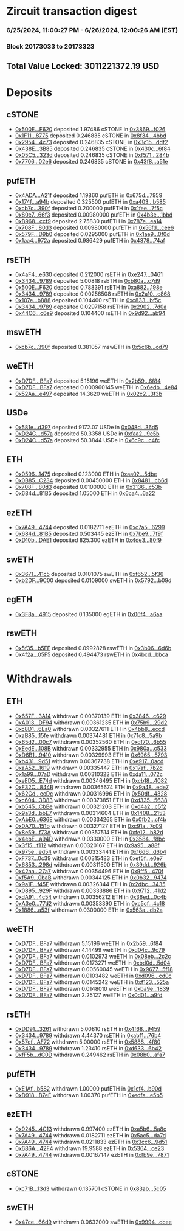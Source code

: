 # Zircuit transaction digest
### 6/25/2024, 11:00:27 PM - 6/26/2024, 12:00:26 AM (EST)
### Block 20173033 to 20173323

## Total Value Locked: 3011221372.19 USD

# Deposits
## cSTONE
- [0x500E...F620](https://etherscan.io/address/0x500E5eB0CF12736f237604bb90eE996A24DeF620) deposited 1.97486 cSTONE in [0x3869...f026](https://etherscan.io/tx/0x500E5eB0CF12736f237604bb90eE996A24DeF620)
- [0x1F11...8775](https://etherscan.io/address/0x1F112bfe87Ad2C5CCfECbdF0c37cC05bD85D8775) deposited 0.246835 cSTONE in [0x8f34...4bbd](https://etherscan.io/tx/0x1F112bfe87Ad2C5CCfECbdF0c37cC05bD85D8775)
- [0x2954...4c73](https://etherscan.io/address/0x29545b2734Daf1e5cf3fEb49Ac18D52d2dDf4c73) deposited 0.246835 cSTONE in [0x3c15...ddf2](https://etherscan.io/tx/0x29545b2734Daf1e5cf3fEb49Ac18D52d2dDf4c73)
- [0x438E...3B85](https://etherscan.io/address/0x438EcFbA7ce96978a602CD79BD9D8c6d0ec53B85) deposited 0.246835 cSTONE in [0x430c...6f84](https://etherscan.io/tx/0x438EcFbA7ce96978a602CD79BD9D8c6d0ec53B85)
- [0x05C5...323d](https://etherscan.io/address/0x05C50CA3F85e0862E924D55344b78e3FE2F2323d) deposited 0.246835 cSTONE in [0xf571...284b](https://etherscan.io/tx/0x05C50CA3F85e0862E924D55344b78e3FE2F2323d)
- [0x7706...02e6](https://etherscan.io/address/0x770631FE0B6415889DCD04EA834538EE2B1d02e6) deposited 0.246835 cSTONE in [0x43f8...a51e](https://etherscan.io/tx/0x770631FE0B6415889DCD04EA834538EE2B1d02e6)
## pufETH
- [0x4ADA...A21f](https://etherscan.io/address/0x4ADA2F478298bC69E46c5845b651E00e2ab3A21f) deposited 1.19860 pufETH in [0x675d...7959](https://etherscan.io/tx/0x4ADA2F478298bC69E46c5845b651E00e2ab3A21f)
- [0x174f...a94b](https://etherscan.io/address/0x174f9Ec06Ddd1Ecd510320539d2dC2c48685a94b) deposited 0.325500 pufETH in [0xa403...b585](https://etherscan.io/tx/0x174f9Ec06Ddd1Ecd510320539d2dC2c48685a94b)
- [0xcb7c...390f](https://etherscan.io/address/0xcb7c8eC288aFfCf79F02dCb02BbDd3a27A3f390f) deposited 0.200000 pufETH in [0x1fee...7f5c](https://etherscan.io/tx/0xcb7c8eC288aFfCf79F02dCb02BbDd3a27A3f390f)
- [0x80e7...66f3](https://etherscan.io/address/0x80e7580039081Fe1f74547FC14a8640691F866f3) deposited 0.00980000 pufETH in [0x4b3e...1bbd](https://etherscan.io/tx/0x80e7580039081Fe1f74547FC14a8640691F866f3)
- [0xB968...ccf9](https://etherscan.io/address/0xB968DCaD041665faFA8289177330300C01c0ccf9) deposited 2.75830 pufETH in [0x787e...ea14](https://etherscan.io/tx/0xB968DCaD041665faFA8289177330300C01c0ccf9)
- [0x708F...80d3](https://etherscan.io/address/0x708FC41a400ef44bc617d1343B376840981680d3) deposited 0.00980000 pufETH in [0x56fd...cee6](https://etherscan.io/tx/0x708FC41a400ef44bc617d1343B376840981680d3)
- [0x579F...D9b0](https://etherscan.io/address/0x579F9dB6942ADAc68ad979cEA2E1d543E35ED9b0) deposited 0.0295000 pufETH in [0x1ae9...0f0d](https://etherscan.io/tx/0x579F9dB6942ADAc68ad979cEA2E1d543E35ED9b0)
- [0x1aa4...972a](https://etherscan.io/address/0x1aa4a66Ef0cfA99cA9D39FdAD2B05489744C972a) deposited 0.986429 pufETH in [0x4378...74af](https://etherscan.io/tx/0x1aa4a66Ef0cfA99cA9D39FdAD2B05489744C972a)
## rsETH
- [0x4aF4...e630](https://etherscan.io/address/0x4aF4a3560E6c2CE83A55A44aB85d40223d4Fe630) deposited 0.212000 rsETH in [0xe247...0461](https://etherscan.io/tx/0x4aF4a3560E6c2CE83A55A44aB85d40223d4Fe630)
- [0x3434...9789](https://etherscan.io/address/0x34349c5569e7B846c3558961552D2202760A9789) deposited 5.00818 rsETH in [0xb80a...c7d9](https://etherscan.io/tx/0x34349c5569e7B846c3558961552D2202760A9789)
- [0x500E...F620](https://etherscan.io/address/0x500E5eB0CF12736f237604bb90eE996A24DeF620) deposited 0.788391 rsETH in [0xa882...198e](https://etherscan.io/tx/0x500E5eB0CF12736f237604bb90eE996A24DeF620)
- [0x3434...9789](https://etherscan.io/address/0x34349c5569e7B846c3558961552D2202760A9789) deposited 0.00256508 rsETH in [0x2a10...c868](https://etherscan.io/tx/0x34349c5569e7B846c3558961552D2202760A9789)
- [0x107e...b888](https://etherscan.io/address/0x107ed0cd51E75c74857431C0Ec31e511c629b888) deposited 0.104400 rsETH in [0xc833...bf5c](https://etherscan.io/tx/0x107ed0cd51E75c74857431C0Ec31e511c629b888)
- [0x3434...9789](https://etherscan.io/address/0x34349c5569e7B846c3558961552D2202760A9789) deposited 0.0297158 rsETH in [0x2902...7d0a](https://etherscan.io/tx/0x34349c5569e7B846c3558961552D2202760A9789)
- [0x44C6...c6e9](https://etherscan.io/address/0x44C6aD5588514a147cC55e836D706aAddf6dc6e9) deposited 0.104400 rsETH in [0x9d92...ab94](https://etherscan.io/tx/0x44C6aD5588514a147cC55e836D706aAddf6dc6e9)
## mswETH
- [0xcb7c...390f](https://etherscan.io/address/0xcb7c8eC288aFfCf79F02dCb02BbDd3a27A3f390f) deposited 0.381057 mswETH in [0x5c6b...cd79](https://etherscan.io/tx/0xcb7c8eC288aFfCf79F02dCb02BbDd3a27A3f390f)
## weETH
- [0xD7DF...BFa7](https://etherscan.io/address/0xD7DF7E085214743530afF339aFC420c7c720BFa7) deposited 5.15196 weETH in [0x2b59...6f84](https://etherscan.io/tx/0xD7DF7E085214743530afF339aFC420c7c720BFa7)
- [0xD7DF...BFa7](https://etherscan.io/address/0xD7DF7E085214743530afF339aFC420c7c720BFa7) deposited 0.000960145 weETH in [0x6edb...4e84](https://etherscan.io/tx/0xD7DF7E085214743530afF339aFC420c7c720BFa7)
- [0x52Aa...e497](https://etherscan.io/address/0x52Aa899454998Be5b000Ad077a46Bbe360F4e497) deposited 14.3620 weETH in [0x02c2...3f3b](https://etherscan.io/tx/0x52Aa899454998Be5b000Ad077a46Bbe360F4e497)
## USDe
- [0x581e...d397](https://etherscan.io/address/0x581e52c4a9d837b9DDCE5a2dcCcD2E6CD938d397) deposited 9172.07 USDe in [0x048d...36d5](https://etherscan.io/tx/0x581e52c4a9d837b9DDCE5a2dcCcD2E6CD938d397)
- [0xD24C...d57a](https://etherscan.io/address/0xD24Cfe2d0fa81369ca6291c28ac5426e16B6d57a) deposited 50.3358 USDe in [0xfaa2...9e5b](https://etherscan.io/tx/0xD24Cfe2d0fa81369ca6291c28ac5426e16B6d57a)
- [0xD24C...d57a](https://etherscan.io/address/0xD24Cfe2d0fa81369ca6291c28ac5426e16B6d57a) deposited 50.3844 USDe in [0x6c9c...c4fc](https://etherscan.io/tx/0xD24Cfe2d0fa81369ca6291c28ac5426e16B6d57a)
## ETH
- [0x0596...1475](https://etherscan.io/address/0x0596a20b9cA7fDe56Ca4cB2187f93bA082441475) deposited 0.123000 ETH in [0xaa02...5dbe](https://etherscan.io/tx/0x0596a20b9cA7fDe56Ca4cB2187f93bA082441475)
- [0x0B85...C234](https://etherscan.io/address/0x0B856Eb0be2be0D2aF1c97468bd57bDc5d7cC234) deposited 0.00450000 ETH in [0x8481...cb6d](https://etherscan.io/tx/0x0B856Eb0be2be0D2aF1c97468bd57bDc5d7cC234)
- [0x708F...80d3](https://etherscan.io/address/0x708FC41a400ef44bc617d1343B376840981680d3) deposited 0.0100000 ETH in [0x3136...c53b](https://etherscan.io/tx/0x708FC41a400ef44bc617d1343B376840981680d3)
- [0x684d...81B5](https://etherscan.io/address/0x684d40c01e0a381E95eaCa13B0115EffD6D781B5) deposited 1.05000 ETH in [0x6ca4...6a22](https://etherscan.io/tx/0x684d40c01e0a381E95eaCa13B0115EffD6D781B5)
## ezETH
- [0x7A49...4744](https://etherscan.io/address/0x7A493Be5c2ce014cD049Bf178a1ac0Db1B434744) deposited 0.0182711 ezETH in [0xc7a5...6299](https://etherscan.io/tx/0x7A493Be5c2ce014cD049Bf178a1ac0Db1B434744)
- [0x684d...81B5](https://etherscan.io/address/0x684d40c01e0a381E95eaCa13B0115EffD6D781B5) deposited 0.503445 ezETH in [0x7be9...7f9f](https://etherscan.io/tx/0x684d40c01e0a381E95eaCa13B0115EffD6D781B5)
- [0xD10b...DAE1](https://etherscan.io/address/0xD10b5E2127A0F2Bd577CEC80c1608eB02b6DDAE1) deposited 825.300 ezETH in [0x4de3...80f9](https://etherscan.io/tx/0xD10b5E2127A0F2Bd577CEC80c1608eB02b6DDAE1)
## swETH
- [0x3671...41c5](https://etherscan.io/address/0x3671193239BcE4B9fD1615aE35FF0c86D1f241c5) deposited 0.0101075 swETH in [0xf652...5f36](https://etherscan.io/tx/0x3671193239BcE4B9fD1615aE35FF0c86D1f241c5)
- [0xb2DF...9C00](https://etherscan.io/address/0xb2DF1088cd60b55a3E550d3F5B47F8645ABF9C00) deposited 0.0109000 swETH in [0x5792...b09d](https://etherscan.io/tx/0xb2DF1088cd60b55a3E550d3F5B47F8645ABF9C00)
## egETH
- [0x3F8a...4915](https://etherscan.io/address/0x3F8ac877B2B0307B852c09241Bec13c1e0824915) deposited 0.135000 egETH in [0x06f4...a6aa](https://etherscan.io/tx/0x3F8ac877B2B0307B852c09241Bec13c1e0824915)
## rswETH
- [0x5f35...b5FF](https://etherscan.io/address/0x5f35531d861C0432211066716F939f97aC3Fb5FF) deposited 0.0992828 rswETH in [0x3b06...6d6b](https://etherscan.io/tx/0x5f35531d861C0432211066716F939f97aC3Fb5FF)
- [0x4f2a...05F5](https://etherscan.io/address/0x4f2a02a4df59bb89857a01A1022852c88c9905F5) deposited 0.494473 rswETH in [0x4bcd...bbca](https://etherscan.io/tx/0x4f2a02a4df59bb89857a01A1022852c88c9905F5)
# Withdrawals
## ETH
- [0x657F...3A14](https://etherscan.io/address/0x657F7Bd8dF11eD5164d7FEEDdB24B070d8D93A14) withdrawn 0.00370139 ETH in [0x3846...c629](https://etherscan.io/tx/0x657F7Bd8dF11eD5164d7FEEDdB24B070d8D93A14)
- [0xA013...DF94](https://etherscan.io/address/0xA013CcE2B26f9E7D3055644fba7816939e4FDF94) withdrawn 0.00361235 ETH in [0x75b9...29d2](https://etherscan.io/tx/0xA013CcE2B26f9E7D3055644fba7816939e4FDF94)
- [0xc8D1...6Ea0](https://etherscan.io/address/0xc8D18EB02665C1907E986Bf797596806A1266Ea0) withdrawn 0.00327611 ETH in [0x4bb8...eccd](https://etherscan.io/tx/0xc8D18EB02665C1907E986Bf797596806A1266Ea0)
- [0xaB85...15fe](https://etherscan.io/address/0xaB85e731f8F5F5D299D5145cAc72206E08F315fe) withdrawn 0.00374481 ETH in [0x71c8...5a9b](https://etherscan.io/tx/0xaB85e731f8F5F5D299D5145cAc72206E08F315fe)
- [0x65d2...00c7](https://etherscan.io/address/0x65d2c11b2a76a2932cDA88ddCeff4625FBCb00c7) withdrawn 0.00352560 ETH in [0xdf70...6b55](https://etherscan.io/tx/0x65d2c11b2a76a2932cDA88ddCeff4625FBCb00c7)
- [0xEedE...108B](https://etherscan.io/address/0xEedE999e7921410Eff21d88830C7eD151B45108B) withdrawn 0.00332955 ETH in [0x980a...c533](https://etherscan.io/tx/0xEedE999e7921410Eff21d88830C7eD151B45108B)
- [0xD6B1...9410](https://etherscan.io/address/0xD6B1dcb6b1Ac11feC5Dd7c29cA547133aEA29410) withdrawn 0.00329993 ETH in [0x6965...5793](https://etherscan.io/tx/0xD6B1dcb6b1Ac11feC5Dd7c29cA547133aEA29410)
- [0xb431...9d51](https://etherscan.io/address/0xb431cF12DD55FF8307AB4CA302C2C0f13dD19d51) withdrawn 0.00367738 ETH in [0xe917...0acd](https://etherscan.io/tx/0xb431cF12DD55FF8307AB4CA302C2C0f13dD19d51)
- [0xaA52...1619](https://etherscan.io/address/0xaA526Bf4F3972f90917D63aBf0A1558394451619) withdrawn 0.00335447 ETH in [0x17af...7b2d](https://etherscan.io/tx/0xaA526Bf4F3972f90917D63aBf0A1558394451619)
- [0x1a99...07aD](https://etherscan.io/address/0x1a999071d7e1df24bFDc9772b2540da2B7A207aD) withdrawn 0.00310322 ETH in [0xda11...072c](https://etherscan.io/tx/0x1a999071d7e1df24bFDc9772b2540da2B7A207aD)
- [0xeED5...E74d](https://etherscan.io/address/0xeED5d900B8A7526108d085bE06037c148ca3E74d) withdrawn 0.00346495 ETH in [0xcb18...4082](https://etherscan.io/tx/0xeED5d900B8A7526108d085bE06037c148ca3E74d)
- [0xF32C...844B](https://etherscan.io/address/0xF32C1Ef9f7aC1A80Ce61350bF7d43b8d146B844B) withdrawn 0.00365674 ETH in [0x9a48...ede7](https://etherscan.io/tx/0xF32C1Ef9f7aC1A80Ce61350bF7d43b8d146B844B)
- [0x62Cd...ecDc](https://etherscan.io/address/0x62Cd3158053bc9ed4eafb76eA0B18E349A28ecDc) withdrawn 0.00316996 ETH in [0x50df...4328](https://etherscan.io/tx/0x62Cd3158053bc9ed4eafb76eA0B18E349A28ecDc)
- [0xc604...3D83](https://etherscan.io/address/0xc6044414D83bf3Db9e6d1B0001a84F09e0bd3D83) withdrawn 0.00373851 ETH in [0xd335...5638](https://etherscan.io/tx/0xc6044414D83bf3Db9e6d1B0001a84F09e0bd3D83)
- [0xb545...CbBe](https://etherscan.io/address/0xb545E3540229eac27B45B21Fdc01BD53Ce66CbBe) withdrawn 0.00321203 ETH in [0xd4a2...c5f2](https://etherscan.io/tx/0xb545E3540229eac27B45B21Fdc01BD53Ce66CbBe)
- [0x9a3d...bbE7](https://etherscan.io/address/0x9a3dBAC2C8F0B03F3d4746337391dF59A1A5bbE7) withdrawn 0.00314604 ETH in [0x1408...2153](https://etherscan.io/tx/0x9a3dBAC2C8F0B03F3d4746337391dF59A1A5bbE7)
- [0xAbE0...636E](https://etherscan.io/address/0xAbE04faC71FA8626828077f595579053f55E636E) withdrawn 0.00334265 ETH in [0x0fb2...cf4b](https://etherscan.io/tx/0xAbE04faC71FA8626828077f595579053f55E636E)
- [0x0A70...151b](https://etherscan.io/address/0x0A70d9629bfd8bF8042c897eb2B3DcC51B3E151b) withdrawn 0.00327127 ETH in [0xc91a...7c09](https://etherscan.io/tx/0x0A70d9629bfd8bF8042c897eb2B3DcC51B3E151b)
- [0x8e59...f73A](https://etherscan.io/address/0x8e59a17c59093229a726683885809045D9f5f73A) withdrawn 0.00357514 ETH in [0xfe12...b82d](https://etherscan.io/tx/0x8e59a17c59093229a726683885809045D9f5f73A)
- [0x4ebE...a94D](https://etherscan.io/address/0x4ebE485C1DF060f6Fc6E3C3b200EBc21Fe11a94D) withdrawn 0.0330000 ETH in [0x3584...f8bc](https://etherscan.io/tx/0x4ebE485C1DF060f6Fc6E3C3b200EBc21Fe11a94D)
- [0x3f15...f112](https://etherscan.io/address/0x3f15c4cFB17E62d24679145AC50ba9F48fd8f112) withdrawn 0.00320167 ETH in [0x9a95...a88f](https://etherscan.io/tx/0x3f15c4cFB17E62d24679145AC50ba9F48fd8f112)
- [0x975e...ed54](https://etherscan.io/address/0x975ec465b4DEC67b60b91CfF310f8e673Bf8ed54) withdrawn 0.00333441 ETH in [0x16d6...d6b4](https://etherscan.io/tx/0x975ec465b4DEC67b60b91CfF310f8e673Bf8ed54)
- [0xF737...0c39](https://etherscan.io/address/0xF737eB628Cc66b2B4Bcda00a4111481bfb900c39) withdrawn 0.00315483 ETH in [0xef5f...e0e7](https://etherscan.io/tx/0xF737eB628Cc66b2B4Bcda00a4111481bfb900c39)
- [0x6853...298d](https://etherscan.io/address/0x6853CeC871549303F3cE76cdb62713F90d13298d) withdrawn 0.00311500 ETH in [0x39dd...926b](https://etherscan.io/tx/0x6853CeC871549303F3cE76cdb62713F90d13298d)
- [0x42aa...27a7](https://etherscan.io/address/0x42aaae79DB01e044053b3cc3Ed5e9BdC398027a7) withdrawn 0.00354496 ETH in [0x9ff5...470f](https://etherscan.io/tx/0x42aaae79DB01e044053b3cc3Ed5e9BdC398027a7)
- [0xf5A9...0baB](https://etherscan.io/address/0xf5A9b83CC96111def32Ed80e203e1CdFE0c50baB) withdrawn 0.00344125 ETH in [0x0b32...9474](https://etherscan.io/tx/0xf5A9b83CC96111def32Ed80e203e1CdFE0c50baB)
- [0x9a1F...f45F](https://etherscan.io/address/0x9a1F6ed317a40F91995983614B96e71d76c5f45F) withdrawn 0.00326344 ETH in [0x2dbc...3435](https://etherscan.io/tx/0x9a1F6ed317a40F91995983614B96e71d76c5f45F)
- [0x0895...929F](https://etherscan.io/address/0x0895e8670677bDE3c65a38E813E1ed0570dF929F) withdrawn 0.00333886 ETH in [0x9712...41d2](https://etherscan.io/tx/0x0895e8670677bDE3c65a38E813E1ed0570dF929F)
- [0xdA91...4c54](https://etherscan.io/address/0xdA91A4C458F89Df982DB389f1ae5CFC275E84c54) withdrawn 0.00356212 ETH in [0x36ed...0c4b](https://etherscan.io/tx/0xdA91A4C458F89Df982DB389f1ae5CFC275E84c54)
- [0xA3e0...77d2](https://etherscan.io/address/0xA3e069A2aB76D98f728cBb8Ea540E9520e5877d2) withdrawn 0.00353390 ETH in [0xc5cf...4c18](https://etherscan.io/tx/0xA3e069A2aB76D98f728cBb8Ea540E9520e5877d2)
- [0x1886...a53f](https://etherscan.io/address/0x188697f39E2eC9e6E3C5Fd5cBB36b8C01C81a53f) withdrawn 0.0300000 ETH in [0x563a...db2a](https://etherscan.io/tx/0x188697f39E2eC9e6E3C5Fd5cBB36b8C01C81a53f)
## weETH
- [0xD7DF...BFa7](https://etherscan.io/address/0xD7DF7E085214743530afF339aFC420c7c720BFa7) withdrawn 5.15196 weETH in [0x2b59...6f84](https://etherscan.io/tx/0xD7DF7E085214743530afF339aFC420c7c720BFa7)
- [0xD7DF...BFa7](https://etherscan.io/address/0xD7DF7E085214743530afF339aFC420c7c720BFa7) withdrawn 4.14499 weETH in [0xd04c...9c79](https://etherscan.io/tx/0xD7DF7E085214743530afF339aFC420c7c720BFa7)
- [0xD7DF...BFa7](https://etherscan.io/address/0xD7DF7E085214743530afF339aFC420c7c720BFa7) withdrawn 0.0102973 weETH in [0x08eb...2c2c](https://etherscan.io/tx/0xD7DF7E085214743530afF339aFC420c7c720BFa7)
- [0xD7DF...BFa7](https://etherscan.io/address/0xD7DF7E085214743530afF339aFC420c7c720BFa7) withdrawn 0.0173271 weETH in [0xbd0d...5d04](https://etherscan.io/tx/0xD7DF7E085214743530afF339aFC420c7c720BFa7)
- [0xD7DF...BFa7](https://etherscan.io/address/0xD7DF7E085214743530afF339aFC420c7c720BFa7) withdrawn 0.00560045 weETH in [0x9677...5f18](https://etherscan.io/tx/0xD7DF7E085214743530afF339aFC420c7c720BFa7)
- [0xD7DF...BFa7](https://etherscan.io/address/0xD7DF7E085214743530afF339aFC420c7c720BFa7) withdrawn 0.0103482 weETH in [0xd096...cd0c](https://etherscan.io/tx/0xD7DF7E085214743530afF339aFC420c7c720BFa7)
- [0xD7DF...BFa7](https://etherscan.io/address/0xD7DF7E085214743530afF339aFC420c7c720BFa7) withdrawn 0.0145242 weETH in [0xf123...525a](https://etherscan.io/tx/0xD7DF7E085214743530afF339aFC420c7c720BFa7)
- [0xD7DF...BFa7](https://etherscan.io/address/0xD7DF7E085214743530afF339aFC420c7c720BFa7) withdrawn 0.0148010 weETH in [0xba9e...1839](https://etherscan.io/tx/0xD7DF7E085214743530afF339aFC420c7c720BFa7)
- [0xD7DF...BFa7](https://etherscan.io/address/0xD7DF7E085214743530afF339aFC420c7c720BFa7) withdrawn 2.25127 weETH in [0x0d01...a9fd](https://etherscan.io/tx/0xD7DF7E085214743530afF339aFC420c7c720BFa7)
## rsETH
- [0xDD91...3261](https://etherscan.io/address/0xDD91B97757A37323b3401997883D266802253261) withdrawn 5.00810 rsETH in [0x4f68...9459](https://etherscan.io/tx/0xDD91B97757A37323b3401997883D266802253261)
- [0x3434...9789](https://etherscan.io/address/0x34349c5569e7B846c3558961552D2202760A9789) withdrawn 4.44370 rsETH in [0xabf1...76b4](https://etherscan.io/tx/0x34349c5569e7B846c3558961552D2202760A9789)
- [0x57ef...AF72](https://etherscan.io/address/0x57ef2b98306D2c98F2FcEbBDd05090c75982AF72) withdrawn 5.00000 rsETH in [0x5888...4f80](https://etherscan.io/tx/0x57ef2b98306D2c98F2FcEbBDd05090c75982AF72)
- [0x3434...9789](https://etherscan.io/address/0x34349c5569e7B846c3558961552D2202760A9789) withdrawn 1.23410 rsETH in [0xd633...6b42](https://etherscan.io/tx/0x34349c5569e7B846c3558961552D2202760A9789)
- [0xfF5b...dC0D](https://etherscan.io/address/0xfF5ba0Aae3d5E35Bc8B6312B0718487585eFdC0D) withdrawn 0.249462 rsETH in [0x08b0...afa7](https://etherscan.io/tx/0xfF5ba0Aae3d5E35Bc8B6312B0718487585eFdC0D)
## pufETH
- [0xE1Af...b582](https://etherscan.io/address/0xE1Afb836bC37a72159a126300a8f4cD35D7Fb582) withdrawn 1.00000 pufETH in [0x1ef4...b90d](https://etherscan.io/tx/0xE1Afb836bC37a72159a126300a8f4cD35D7Fb582)
- [0xD918...B7eF](https://etherscan.io/address/0xD918411A521554d98CcFaC012B7c376baD17B7eF) withdrawn 1.00370 pufETH in [0xedfa...e5b5](https://etherscan.io/tx/0xD918411A521554d98CcFaC012B7c376baD17B7eF)
## ezETH
- [0x9245...4C13](https://etherscan.io/address/0x9245685A44810A447704BC3A0577fc9861D04C13) withdrawn 0.997400 ezETH in [0xa5b6...5a8c](https://etherscan.io/tx/0x9245685A44810A447704BC3A0577fc9861D04C13)
- [0x7A49...4744](https://etherscan.io/address/0x7A493Be5c2ce014cD049Bf178a1ac0Db1B434744) withdrawn 0.0182711 ezETH in [0x5ac5...da7d](https://etherscan.io/tx/0x7A493Be5c2ce014cD049Bf178a1ac0Db1B434744)
- [0x7A49...4744](https://etherscan.io/address/0x7A493Be5c2ce014cD049Bf178a1ac0Db1B434744) withdrawn 0.0211833 ezETH in [0x3cc6...9d51](https://etherscan.io/tx/0x7A493Be5c2ce014cD049Bf178a1ac0Db1B434744)
- [0x686A...42F4](https://etherscan.io/address/0x686Ac596326e0C573D4305EA0fB9Ff46337E42F4) withdrawn 19.9588 ezETH in [0x5364...ce23](https://etherscan.io/tx/0x686Ac596326e0C573D4305EA0fB9Ff46337E42F4)
- [0x7A49...4744](https://etherscan.io/address/0x7A493Be5c2ce014cD049Bf178a1ac0Db1B434744) withdrawn 0.00167147 ezETH in [0xfb9e...7871](https://etherscan.io/tx/0x7A493Be5c2ce014cD049Bf178a1ac0Db1B434744)
## cSTONE
- [0xc71B...13d3](https://etherscan.io/address/0xc71B2C6b22b64C281555dE040B6079E6322913d3) withdrawn 0.135701 cSTONE in [0x83ab...5c05](https://etherscan.io/tx/0xc71B2C6b22b64C281555dE040B6079E6322913d3)
## swETH
- [0x47ce...66d9](https://etherscan.io/address/0x47ce4710f1EC69fd49Eeee3D1711942De47266d9) withdrawn 0.0632000 swETH in [0x9994...dcee](https://etherscan.io/tx/0x47ce4710f1EC69fd49Eeee3D1711942De47266d9)
